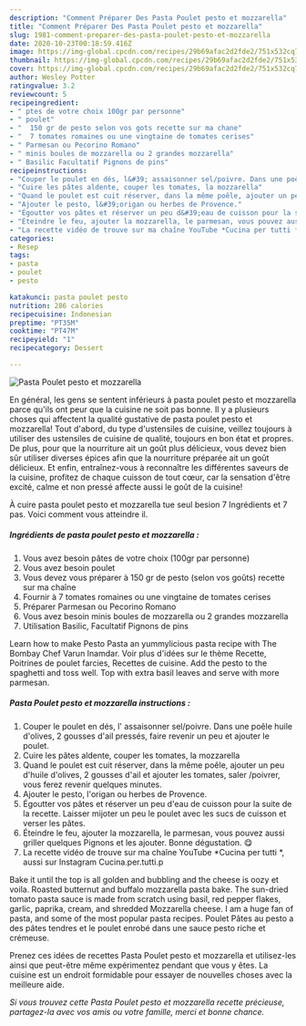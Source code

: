 ```yaml
---
description: "Comment Préparer Des Pasta Poulet pesto et mozzarella"
title: "Comment Préparer Des Pasta Poulet pesto et mozzarella"
slug: 1981-comment-preparer-des-pasta-poulet-pesto-et-mozzarella
date: 2020-10-23T00:18:59.416Z
image: https://img-global.cpcdn.com/recipes/29b69afac2d2fde2/751x532cq70/pasta-poulet-pesto-et-mozzarella-photo-principale-de-la-recette.jpg
thumbnail: https://img-global.cpcdn.com/recipes/29b69afac2d2fde2/751x532cq70/pasta-poulet-pesto-et-mozzarella-photo-principale-de-la-recette.jpg
cover: https://img-global.cpcdn.com/recipes/29b69afac2d2fde2/751x532cq70/pasta-poulet-pesto-et-mozzarella-photo-principale-de-la-recette.jpg
author: Wesley Potter
ratingvalue: 3.2
reviewcount: 5
recipeingredient:
- " ptes de votre choix 100gr par personne"
- " poulet"
- "  150 gr de pesto selon vos gots recette sur ma chane"
- "  7 tomates romaines ou une vingtaine de tomates cerises"
- " Parmesan ou Pecorino Romano"
- " minis boules de mozzarella ou 2 grandes mozzarella"
- " Basilic Facultatif Pignons de pins"
recipeinstructions:
- "Couper le poulet en dés, l&#39; assaisonner sel/poivre. Dans une poêle huile d&#39;olives, 2 gousses d&#39;ail pressés, faire revenir un peu et ajouter le poulet."
- "Cuire les pâtes aldente, couper les tomates, la mozzarella"
- "Quand le poulet est cuit réserver, dans la même poêle, ajouter un peu d&#39;huile d&#39;olives, 2 gousses d&#39;ail et ajouter les tomates, saler /poivrer, vous ferez revenir quelques minutes."
- "Ajouter le pesto, l&#39;origan ou herbes de Provence."
- "Égoutter vos pâtes et réserver un peu d&#39;eau de cuisson pour la suite de la recette. Laisser mijoter un peu le poulet avec les sucs de cuisson et verser les pâtes."
- "Éteindre le feu, ajouter la mozzarella, le parmesan, vous pouvez aussi griller quelques Pignons et les ajouter. Bonne dégustation. 😋"
- "La recette vidéo de trouve sur ma chaîne YouTube *Cucina per tutti *, aussi sur Instagram Cucina.per.tutti.p"
categories:
- Resep
tags:
- pasta
- poulet
- pesto

katakunci: pasta poulet pesto 
nutrition: 286 calories
recipecuisine: Indonesian
preptime: "PT35M"
cooktime: "PT47M"
recipeyield: "1"
recipecategory: Dessert

---
```



![Pasta Poulet pesto et mozzarella](https://img-global.cpcdn.com/recipes/29b69afac2d2fde2/751x532cq70/pasta-poulet-pesto-et-mozzarella-photo-principale-de-la-recette.jpg)

En général, les gens se sentent inférieurs à pasta poulet pesto et mozzarella parce qu'ils ont peur que la cuisine ne soit pas bonne. Il y a plusieurs choses qui affectent la qualité gustative de pasta poulet pesto et mozzarella! Tout d'abord, du type d'ustensiles de cuisine, veillez toujours à utiliser des ustensiles de cuisine de qualité, toujours en bon état et propres. De plus, pour que la nourriture ait un goût plus délicieux, vous devez bien sûr utiliser diverses épices afin que la nourriture préparée ait un goût délicieux. Et enfin, entraînez-vous à reconnaître les différentes saveurs de la cuisine, profitez de chaque cuisson de tout cœur, car la sensation d'être excité, calme et non pressé affecte aussi le goût de la cuisine!

<!--inarticleads1-->

À cuire pasta poulet pesto et mozzarella tue seul besion 7 Ingrédients et 7 pas. Voici comment vous atteindre il.

##### Ingrédients de pasta poulet pesto et mozzarella :

1. Vous avez besoin  pâtes de votre choix (100gr par personne)
1. Vous avez besoin  poulet
1. Vous devez vous préparer  à 150 gr de pesto (selon vos goûts) recette sur ma chaîne
1. Fournir  à 7 tomates romaines ou une vingtaine de tomates cerises
1. Préparer  Parmesan ou Pecorino Romano
1. Vous avez besoin  minis boules de mozzarella ou 2 grandes mozzarella
1. Utilisation  Basilic, Facultatif Pignons de pins


Learn how to make Pesto Pasta an yummylicious pasta recipe with The Bombay Chef Varun Inamdar. Voir plus d&#39;idées sur le thème Recette, Poitrines de poulet farcies, Recettes de cuisine. Add the pesto to the spaghetti and toss well. Top with extra basil leaves and serve with more parmesan. 

<!--inarticleads2-->

##### Pasta Poulet pesto et mozzarella instructions :

1. Couper le poulet en dés, l&#39; assaisonner sel/poivre. Dans une poêle huile d&#39;olives, 2 gousses d&#39;ail pressés, faire revenir un peu et ajouter le poulet.
1. Cuire les pâtes aldente, couper les tomates, la mozzarella
1. Quand le poulet est cuit réserver, dans la même poêle, ajouter un peu d&#39;huile d&#39;olives, 2 gousses d&#39;ail et ajouter les tomates, saler /poivrer, vous ferez revenir quelques minutes.
1. Ajouter le pesto, l&#39;origan ou herbes de Provence.
1. Égoutter vos pâtes et réserver un peu d&#39;eau de cuisson pour la suite de la recette. Laisser mijoter un peu le poulet avec les sucs de cuisson et verser les pâtes.
1. Éteindre le feu, ajouter la mozzarella, le parmesan, vous pouvez aussi griller quelques Pignons et les ajouter. Bonne dégustation. 😋
1. La recette vidéo de trouve sur ma chaîne YouTube *Cucina per tutti *, aussi sur Instagram Cucina.per.tutti.p


Bake it until the top is all golden and bubbling and the cheese is oozy et voila. Roasted butternut and buffalo mozzarella pasta bake. The sun-dried tomato pasta sauce is made from scratch using basil, red pepper flakes, garlic, paprika, cream, and shredded Mozzarella cheese. I am a huge fan of pasta, and some of the most popular pasta recipes. Poulet Pâtes au pesto a des pâtes tendres et le poulet enrobé dans une sauce pesto riche et crémeuse. 

<!--inarticleads1-->

<p>
Prenez ces idées de recettes Pasta Poulet pesto et mozzarella et utilisez-les ainsi que peut-être même expérimentez pendant que vous y êtes. La cuisine est un endroit formidable pour essayer de nouvelles choses avec la meilleure aide.
</p>

<p>
<i>Si vous trouvez cette Pasta Poulet pesto et mozzarella recette précieuse, partagez-la avec vos amis ou votre famille, merci et bonne chance.</i>
</p>
